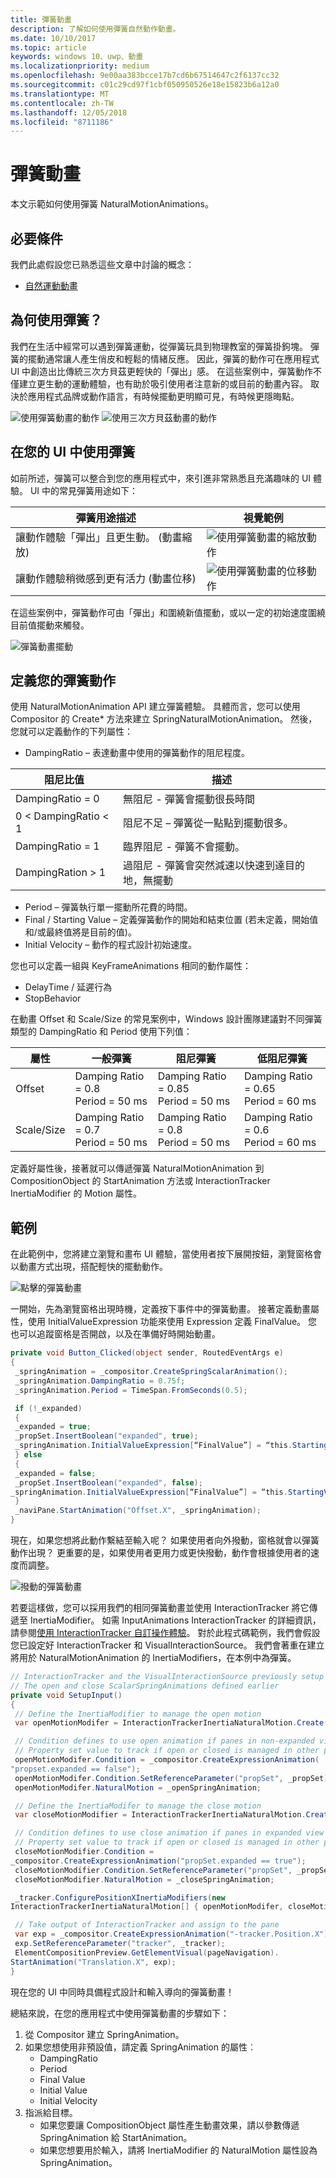 ```yaml
---
title: 彈簧動畫
description: 了解如何使用彈簧自然動作動畫。
ms.date: 10/10/2017
ms.topic: article
keywords: windows 10、uwp、動畫
ms.localizationpriority: medium
ms.openlocfilehash: 9e00aa383bcce17b7cd6b67514647c2f6137cc32
ms.sourcegitcommit: c01c29cd97f1cbf050950526e18e15823b6a12a0
ms.translationtype: MT
ms.contentlocale: zh-TW
ms.lasthandoff: 12/05/2018
ms.locfileid: "8711186"
---
```

# <a name="spring-animations"></a>彈簧動畫

本文示範如何使用彈簧 NaturalMotionAnimations。

## <a name="prerequisites"></a>必要條件

我們此處假設您已熟悉這些文章中討論的概念：

- [自然運動動畫](natural-animations.md)

## <a name="why-springs"></a>為何使用彈簧？

我們在生活中經常可以遇到彈簧運動，從彈簧玩具到物理教室的彈簧掛鉤塊。 彈簧的擺動通常讓人產生俏皮和輕鬆的情緒反應。 因此，彈簧的動作可在應用程式 UI 中創造出比傳統三次方貝茲更輕快的「彈出」感。 在這些案例中，彈簧動作不僅建立更生動的運動體驗，也有助於吸引使用者注意新的或目前的動畫內容。 取決於應用程式品牌或動作語言，有時候擺動更明顯可見，有時候更隱晦點。

![使用彈簧動畫的動作](images/animation/offset-spring.gif)
![使用三次方貝茲動畫的動作](images/animation/offset-cubic-bezier.gif)

## <a name="using-springs-in-your-ui"></a>在您的 UI 中使用彈簧

如前所述，彈簧可以整合到您的應用程式中，來引進非常熟悉且充滿趣味的 UI 體驗。 UI 中的常見彈簧用途如下：

| 彈簧用途描述 | 視覺範例 |
| ------------------------ | -------------- |
| 讓動作體驗「彈出」且更生動。 (動畫縮放) | ![使用彈簧動畫的縮放動作](images/animation/scale-spring.gif) |
| 讓動作體驗稍微感到更有活力 (動畫位移) | ![使用彈簧動畫的位移動作](images/animation/offset-spring.gif) |

在這些案例中，彈簧動作可由「彈出」和圍繞新值擺動，或以一定的初始速度圍繞目前值擺動來觸發。

![彈簧動畫擺動](images/animation/spring-animation-diagram.png)

## <a name="defining-your-spring-motion"></a>定義您的彈簧動作

使用 NaturalMotionAnimation API 建立彈簧體驗。 具體而言，您可以使用 Compositor 的 Create* 方法來建立 SpringNaturalMotionAnimation。 然後，您就可以定義動作的下列屬性：

- DampingRatio – 表達動畫中使用的彈簧動作的阻尼程度。

| 阻尼比值 | 描述 |
| ------------------- | ----------- |
| DampingRatio = 0 | 無阻尼 - 彈簧會擺動很長時間 |
| 0 < DampingRatio < 1 | 阻尼不足 – 彈簧從一點點到擺動很多。 |
| DampingRatio = 1 | 臨界阻尼 - 彈簧不會擺動。 |
| DampingRation > 1 | 過阻尼 - 彈簧會突然減速以快速到達目的地，無擺動 |

- Period – 彈簧執行單一擺動所花費的時間。
- Final / Starting Value – 定義彈簧動作的開始和結束位置 (若未定義，開始值和/或最終值將是目前的值)。
- Initial Velocity – 動作的程式設計初始速度。

您也可以定義一組與 KeyFrameAnimations 相同的動作屬性：

- DelayTime / 延遲行為
- StopBehavior

在動畫 Offset 和 Scale/Size 的常見案例中，Windows 設計團隊建議對不同彈簧類型的 DampingRatio 和 Period 使用下列值：

| 屬性 | 一般彈簧 | 阻尼彈簧 | 低阻尼彈簧 |
| -------- | ------------- | --------------- | -------------------- |
| Offset | Damping Ratio = 0.8 <br/> Period = 50 ms | Damping Ratio = 0.85 <br/> Period = 50 ms | Damping Ratio = 0.65 <br/> Period = 60 ms |
| Scale/Size | Damping Ratio = 0.7 <br/> Period = 50 ms | Damping Ratio = 0.8 <br/> Period = 50 ms | Damping Ratio = 0.6 <br/> Period = 60 ms |

定義好屬性後，接著就可以傳遞彈簧 NaturalMotionAnimation 到 CompositionObject 的 StartAnimation 方法或 InteractionTracker InertiaModifier 的 Motion 屬性。

## <a name="example"></a>範例

在此範例中，您將建立瀏覽和畫布 UI 體驗，當使用者按下展開按鈕，瀏覽窗格會以動畫方式出現，搭配輕快的擺動動作。

![點擊的彈簧動畫](images/animation/spring-animation-on-click.gif)

一開始，先為瀏覽窗格出現時機，定義按下事件中的彈簧動畫。 接著定義動畫屬性，使用 InitialValueExpression 功能來使用 Expression 定義 FinalValue。 您也可以追蹤窗格是否開啟，以及在準備好時開始動畫。

```csharp
private void Button_Clicked(object sender, RoutedEventArgs e)
{
 _springAnimation = _compositor.CreateSpringScalarAnimation();
 _springAnimation.DampingRatio = 0.75f;
 _springAnimation.Period = TimeSpan.FromSeconds(0.5);

 if (!_expanded)
 {
 _expanded = true;
 _propSet.InsertBoolean("expanded", true);
 _springAnimation.InitialValueExpression[“FinalValue”] = “this.StartingValue + 250”;
 } else
 {
 _expanded = false;
 _propSet.InsertBoolean("expanded", false);
_springAnimation.InitialValueExpression[“FinalValue”] = “this.StartingValue - 250”;
 }
 _naviPane.StartAnimation("Offset.X", _springAnimation);
}
```

現在，如果您想將此動作繫結至輸入呢？ 如果使用者向外撥動，窗格就會以彈簧動作出現？ 更重要的是，如果使用者更用力或更快撥動，動作會根據使用者的速度而調整。

![撥動的彈簧動畫](images/animation/spring-animation-on-swipe.gif)

若要這樣做，您可以採用我們的相同彈簧動畫並使用 InteractionTracker 將它傳遞至 InertiaModifier。 如需 InputAnimations InteractionTracker 的詳細資訊，請參閱[使用 InteractionTracker 自訂操作體驗](interaction-tracker-manipulations.md)。 對於此程式碼範例，我們會假設您已設定好 InteractionTracker 和 VisualInteractionSource。 我們會著重在建立將用於 NaturalMotionAnimation 的 InertiaModifiers，在本例中為彈簧。

```csharp
// InteractionTracker and the VisualInteractionSource previously setup
// The open and close ScalarSpringAnimations defined earlier
private void SetupInput()
{
 // Define the InertiaModifier to manage the open motion
 var openMotionModifer = InteractionTrackerInertiaNaturalMotion.Create(compositor);

 // Condition defines to use open animation if panes in non-expanded view
 // Property set value to track if open or closed is managed in other part of code
 openMotionModifer.Condition = _compositor.CreateExpressionAnimation(
"propset.expanded == false");
 openMotionModifer.Condition.SetReferenceParameter("propSet", _propSet);
 openMotionModifer.NaturalMotion = _openSpringAnimation;

 // Define the InertiaModifer to manage the close motion
 var closeMotionModifier = InteractionTrackerInertiaNaturalMotion.Create(_compositor);

 // Condition defines to use close animation if panes in expanded view
 // Property set value to track if open or closed is managed in other part of code
 closeMotionModifier.Condition = 
_compositor.CreateExpressionAnimation("propSet.expanded == true");
 closeMotionModifier.Condition.SetReferenceParameter("propSet", _propSet);
 closeMotionModifier.NaturalMotion = _closeSpringAnimation;

 _tracker.ConfigurePositionXInertiaModifiers(new 
InteractionTrackerInertiaNaturalMotion[] { openMotionModifer, closeMotionModifier});

 // Take output of InteractionTracker and assign to the pane
 var exp = _compositor.CreateExpressionAnimation("-tracker.Position.X");
 exp.SetReferenceParameter("tracker", _tracker);
 ElementCompositionPreview.GetElementVisual(pageNavigation).
StartAnimation("Translation.X", exp);
}
```

現在您的 UI 中同時具備程式設計和輸入導向的彈簧動畫！

總結來說，在您的應用程式中使用彈簧動畫的步驟如下：

1. 從 Compositor 建立 SpringAnimation。
1. 如果您想使用非預設值，請定義 SpringAnimation 的屬性︰
    - DampingRatio
    - Period
    - Final Value
    - Initial Value
    - Initial Velocity
1. 指派給目標。
    - 如果您要讓 CompositionObject 屬性產生動畫效果，請以參數傳遞 SpringAnimation 給 StartAnimation。
    - 如果您想要用於輸入，請將 InertiaModifier 的 NaturalMotion 屬性設為 SpringAnimation。

